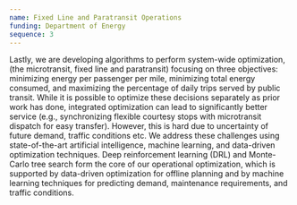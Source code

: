 ```yaml
---
name: Fixed Line and Paratransit Operations
funding: Department of Energy
sequence: 3
---
```

 <p class="card-text text-justify">
Lastly, we are developing algorithms to perform system-wide optimization, (the microtransit, fixed line and paratransit) focusing on three objectives: minimizing energy per passenger per mile, minimizing total energy consumed, and maximizing the percentage of daily trips served by public transit. While it is possible to optimize these decisions separately as prior work has done, integrated optimization can lead to significantly better service (e.g., synchronizing flexible courtesy stops with microtransit dispatch for easy transfer). However, this is hard due to uncertainty of future demand, traffic conditions etc. We  address these challenges using state-of-the-art artificial intelligence, machine learning, and data-driven optimization techniques. Deep reinforcement learning (DRL) and Monte-Carlo tree search form the core of our  operational optimization, which is supported by data-driven optimization for offline planning and by machine learning techniques for predicting demand, maintenance requirements, and traffic conditions. </p>
